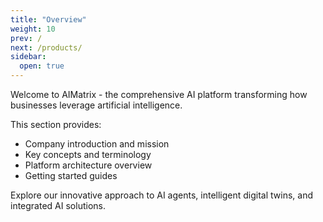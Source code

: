 ```yaml
---
title: "Overview"
weight: 10
prev: /
next: /products/
sidebar:
  open: true
---
```


Welcome to AIMatrix - the comprehensive AI platform transforming how businesses leverage artificial intelligence.

This section provides:
- Company introduction and mission
- Key concepts and terminology
- Platform architecture overview
- Getting started guides

Explore our innovative approach to AI agents, intelligent digital twins, and integrated AI solutions.